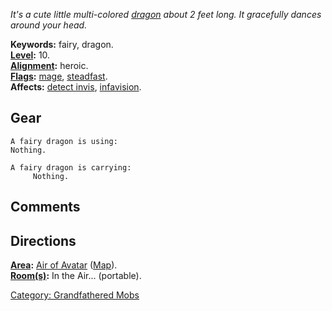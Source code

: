 *It's a cute little multi-colored [dragon](Dragons.md "wikilink") about
2 feet long. It gracefully dances around your head.*

**Keywords:** fairy, dragon.  
**[Level](Level.md "wikilink"):** 10.  
**[Alignment](Alignment.md "wikilink"):** heroic.  
**[Flags](:Category:_Mob_Types.md "wikilink"):**
[mage](Spellcasting_Mobs.md "wikilink"),
[steadfast](Sentinel_Mobs.md "wikilink").  
**Affects:** [detect invis](Detect_Invis.md "wikilink"),
[infavision](Infravision.md "wikilink").  

## Gear

`A fairy dragon is using:`  
`Nothing.`

`A fairy dragon is carrying:`  
`     Nothing.`

## Comments

## Directions

**[Area](:Category:_Areas.md "wikilink"):** [Air of
Avatar](:Category:_Air_Of_Avatar.md "wikilink")
([Map](Air_Of_Avatar_Map.md "wikilink")).  
**[Room(s)](:Category:_Rooms.md "wikilink"):** In the Air...
(portable).  

[Category: Grandfathered Mobs](Category:_Grandfathered_Mobs "wikilink")
